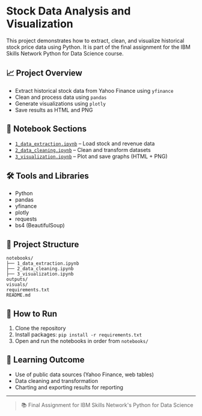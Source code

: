 # Stock Data Analysis and Visualization

This project demonstrates how to extract, clean, and visualize historical stock price data using Python. It is part of the final assignment for the IBM Skills Network Python for Data Science course.

## 📈 Project Overview

- Extract historical stock data from Yahoo Finance using `yfinance`
- Clean and process data using `pandas`
- Generate visualizations using `plotly`
- Save results as HTML and PNG

## 📘 Notebook Sections

- [`1_data_extraction.ipynb`](notebooks/1_data_extraction.ipynb) – Load stock and revenue data  
- [`2_data_cleaning.ipynb`](notebooks/2_data_cleaning.ipynb) – Clean and transform datasets  
- [`3_visualization.ipynb`](notebooks/3_visualization.ipynb) – Plot and save graphs (HTML + PNG)

## 🛠️ Tools and Libraries

- Python
- pandas
- yfinance
- plotly
- requests
- bs4 (BeautifulSoup)

## 📁 Project Structure

```
notebooks/
├── 1_data_extraction.ipynb
├── 2_data_cleaning.ipynb
├── 3_visualization.ipynb
outputs/
visuals/
requirements.txt
README.md
```

## 📌 How to Run

1. Clone the repository
2. Install packages: `pip install -r requirements.txt`
3. Open and run the notebooks in order from `notebooks/`

## 🧠 Learning Outcome

- Use of public data sources (Yahoo Finance, web tables)
- Data cleaning and transformation
- Charting and exporting results for reporting

---

> 📚 Final Assignment for IBM Skills Network's Python for Data Science
